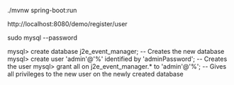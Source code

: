 ./mvnw spring-boot:run

http://localhost:8080/demo/register/user

sudo mysql --password

mysql> create database j2e_event_manager; -- Creates the new database
mysql> create user 'admin'@'%' identified by 'adminPassword'; -- Creates the user
mysql> grant all on j2e_event_manager.* to 'admin'@'%'; -- Gives all privileges to the new user on the newly created database
